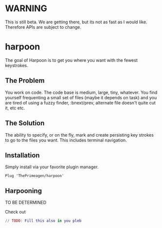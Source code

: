 # WARNING
This is still beta.  We are getting there, but its not as fast as I would like.
Therefore APIs are subject to change.

# harpoon
The goal of Harpoon is to get you where you want with the fewest keystrokes.

## The Problem
You work on code.  The code base is medium, large, tiny, whatever.  You find
yourself frequenting a small set of files (maybe it depends on task) and you
are tired of using a fuzzy finder, :bnext/prev, alternate file doesn't quite
cut it, etc etc.

## The Solution
The ability to specify, or on the fly, mark and create persisting key strokes
to go to the files you want.  This includes terminal navigation.

## Installation
Simply install via your favorite plugin manager.

```
Plug 'ThePrimeagen/harpoon'
```

## Harpooning
TO BE DETERMINED


Check out

```lua
// TODO: Fill this also in you pleb
```

